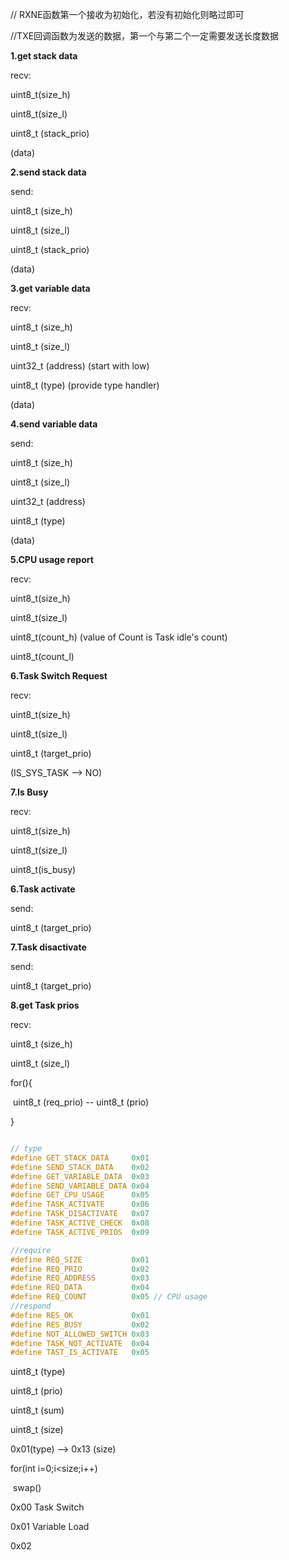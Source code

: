 // RXNE函数第一个接收为初始化，若没有初始化则略过即可

//TXE回调函数为发送的数据，第一个与第二个一定需要发送长度数据

**1.get stack data**

recv:

uint8_t(size_h)

uint8_t(size_l)

uint8_t (stack_prio)

(data)

**2.send stack data**

send:

uint8_t (size_h)

uint8_t (size_l) 

uint8_t (stack_prio)

(data)

**3.get variable data**

recv:

uint8_t (size_h)

uint8_t (size_l)

uint32_t (address) (start with low)

uint8_t (type) (provide type handler)

(data)

**4.send variable data**

send:

uint8_t (size_h)

uint8_t (size_l)

uint32_t (address) 

uint8_t (type)

(data)

**5.CPU usage report**

recv:

uint8_t(size_h)

uint8_t(size_l)

uint8_t(count_h) (value of Count is Task idle's count)

uint8_t(count_l)

**6.Task Switch Request**

recv:

uint8_t(size_h)

uint8_t(size_l)

uint8_t (target_prio)

(IS_SYS_TASK  --> NO)

**7.Is Busy**

recv:

uint8_t(size_h)

uint8_t(size_l)

uint8_t(is_busy)

**6.Task activate**

send:

uint8_t (target_prio)

**7.Task disactivate**

send:

uint8_t (target_prio)

**8.get Task prios** 

recv:

uint8_t (size_h)

uint8_t (size_l)

for(){

​	uint8_t (req_prio) -- uint8_t (prio)

}

```c

// type
#define GET_STACK_DATA     0x01
#define SEND_STACK_DATA    0x02
#define GET_VARIABLE_DATA  0x03 
#define SEND_VARIABLE_DATA 0x04
#define GET_CPU_USAGE      0x05
#define TASK_ACTIVATE      0x06
#define TASK_DISACTIVATE   0x07
#define TASK_ACTIVE_CHECK  0x08
#define TASK_ACTIVE_PRIOS  0x09

//require
#define REQ_SIZE           0x01
#define REQ_PRIO           0x02
#define REQ_ADDRESS        0x03
#define REQ_DATA           0x04
#define REQ_COUNT          0x05 // CPU usage
//respond
#define RES_OK             0x01
#define RES_BUSY           0x02
#define NOT_ALLOWED_SWITCH 0x03
#define TASK_NOT_ACTIVATE  0x04
#define TAST_IS_ACTIVATE   0x05
```







uint8_t (type) 

uint8_t (prio)

uint8_t (sum)

uint8_t (size)



0x01(type)   --> 0x13 (size)



for(int i=0;i<size;i++)

​	swap()



0x00 Task Switch

0x01 Variable Load

0x02  





 
